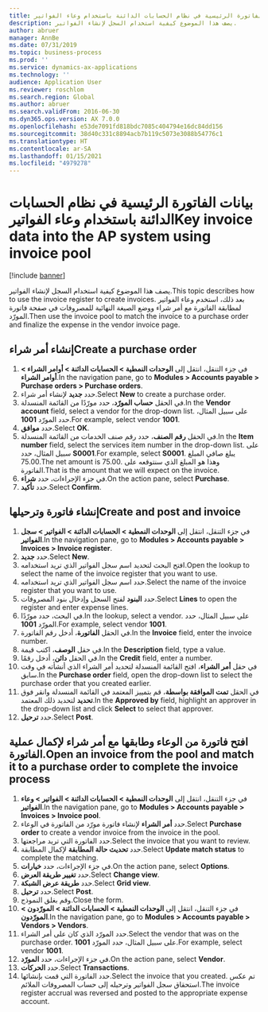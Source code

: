 ```yaml
---
title: بيانات الفاتورة الرئيسية في نظام الحسابات الدائنة باستخدام ‏‫وعاء الفواتير‬
description: يصف هذا الموضوع كيفية استخدام السجل لإنشاء الفواتير.
author: abruer
manager: AnnBe
ms.date: 07/31/2019
ms.topic: business-process
ms.prod: ''
ms.service: dynamics-ax-applications
ms.technology: ''
audience: Application User
ms.reviewer: roschlom
ms.search.region: Global
ms.author: abruer
ms.search.validFrom: 2016-06-30
ms.dyn365.ops.version: AX 7.0.0
ms.openlocfilehash: e53de7091fd818bdc7085c404794e16dc84dd156
ms.sourcegitcommit: 38d40c331c8894acb7b119c5073e3088b54776c1
ms.translationtype: HT
ms.contentlocale: ar-SA
ms.lasthandoff: 01/15/2021
ms.locfileid: "4979278"
---
```

# <a name="key-invoice-data-into-the-ap-system-using-invoice-pool"></a><span data-ttu-id="e934c-103">بيانات الفاتورة الرئيسية في نظام الحسابات الدائنة باستخدام ‏‫وعاء الفواتير‬</span><span class="sxs-lookup"><span data-stu-id="e934c-103">Key invoice data into the AP system using invoice pool</span></span>

[!include [banner](../../includes/banner.md)]

<span data-ttu-id="e934c-104">يصف هذا الموضوع كيفية استخدام السجل لإنشاء الفواتير.</span><span class="sxs-lookup"><span data-stu-id="e934c-104">This topic describes how to use the invoice register to create invoices.</span></span> <span data-ttu-id="e934c-105">بعد ذلك، استخدم وعاء الفواتير لمطابقة الفاتورة مع أمر شراء ووضع الصيغة النهائية للمصروفات في صفحة فاتورة المورّد.</span><span class="sxs-lookup"><span data-stu-id="e934c-105">Then use the invoice pool to match the invoice to a purchase order and finalize the expense in the vendor invoice page.</span></span>


## <a name="create-a-purchase-order"></a><span data-ttu-id="e934c-106">إنشاء أمر شراء</span><span class="sxs-lookup"><span data-stu-id="e934c-106">Create a purchase order</span></span>
1. <span data-ttu-id="e934c-107">في جزء التنقل، انتقل إلى **الوحدات النمطية > الحسابات الدائنة‬ > أوامر الشراء > أوامر الشراء**.</span><span class="sxs-lookup"><span data-stu-id="e934c-107">In the navigation pane, go to **Modules > Accounts payable > Purchase orders > Purchase orders**.</span></span>
2. <span data-ttu-id="e934c-108">حدد **جديد** لإنشاء أمر شراء.</span><span class="sxs-lookup"><span data-stu-id="e934c-108">Select **New** to create a purchase order.</span></span>
3. <span data-ttu-id="e934c-109">في الحقل **حساب المورّد‬**، حدد مورّدًا من القائمة المنسدلة.</span><span class="sxs-lookup"><span data-stu-id="e934c-109">In the **Vendor account** field, select a vendor for the drop-down list.</span></span> <span data-ttu-id="e934c-110">على سبيل المثال، حدد المورّد **1001**.</span><span class="sxs-lookup"><span data-stu-id="e934c-110">For example, select vendor **1001**.</span></span>
4. <span data-ttu-id="e934c-111">حدد **موافق**.</span><span class="sxs-lookup"><span data-stu-id="e934c-111">Select **OK**.</span></span>
5. <span data-ttu-id="e934c-112">في الحقل **رقم الصنف**، حدد رقم صنف الخدمات من القائمة المنسدلة.</span><span class="sxs-lookup"><span data-stu-id="e934c-112">In the **Item number** field, select the services item number in the drop-down list.</span></span> <span data-ttu-id="e934c-113">على سبيل المثال، حدد **S0001**.</span><span class="sxs-lookup"><span data-stu-id="e934c-113">For example, select **S0001**.</span></span> <span data-ttu-id="e934c-114">يبلغ صافي المبلغ 75.00.</span><span class="sxs-lookup"><span data-stu-id="e934c-114">The net amount is 75.00.</span></span>  <span data-ttu-id="e934c-115">وهذا هو المبلغ الذي سنتوقعه على الفاتورة.</span><span class="sxs-lookup"><span data-stu-id="e934c-115">That is the amount that we will expect on the invoice.</span></span>  
6. <span data-ttu-id="e934c-116">في جزء الإجراءات، حدد **شراء**.</span><span class="sxs-lookup"><span data-stu-id="e934c-116">On the action pane, select **Purchase**.</span></span>
7. <span data-ttu-id="e934c-117">حدد **تأكيد**.</span><span class="sxs-lookup"><span data-stu-id="e934c-117">Select **Confirm**.</span></span>

## <a name="create-and-post-and-invoice"></a><span data-ttu-id="e934c-118">إنشاء فاتورة وترحيلها</span><span class="sxs-lookup"><span data-stu-id="e934c-118">Create and post and invoice</span></span>
1. <span data-ttu-id="e934c-119">في جزء التنقل، انتقل إلى **الوحدات النمطية > الحسابات الدائنة > الفواتير > سجل الفواتير**.</span><span class="sxs-lookup"><span data-stu-id="e934c-119">In the navigation pane, go to **Modules > Accounts payable > Invoices > Invoice register**.</span></span>
2. <span data-ttu-id="e934c-120">حدد **جديد**.</span><span class="sxs-lookup"><span data-stu-id="e934c-120">Select **New**.</span></span>
3. <span data-ttu-id="e934c-121">افتح البحث لتحديد اسم سجل الفواتير الذي تريد استخدامه.</span><span class="sxs-lookup"><span data-stu-id="e934c-121">Open the lookup to select the name of the invoice register that you want to use.</span></span>
4. <span data-ttu-id="e934c-122">حدد اسم سجل الفواتير الذي تريد استخدامه.</span><span class="sxs-lookup"><span data-stu-id="e934c-122">Select the name of the invoice register that you want to use.</span></span>
5. <span data-ttu-id="e934c-123">حدد **البنود‬** لفتح السجل وإدخال بنود المصروفات.</span><span class="sxs-lookup"><span data-stu-id="e934c-123">Select **Lines** to open the register and enter expense lines.</span></span>
6. <span data-ttu-id="e934c-124">في البحث، حدد مورّدًا.</span><span class="sxs-lookup"><span data-stu-id="e934c-124">In the lookup, select a vendor.</span></span> <span data-ttu-id="e934c-125">على سبيل المثال، حدد المورّد **1001**.</span><span class="sxs-lookup"><span data-stu-id="e934c-125">For example, select vendor **1001**.</span></span>
7. <span data-ttu-id="e934c-126">في الحقل **الفاتورة**، أدخل رقم الفاتورة.</span><span class="sxs-lookup"><span data-stu-id="e934c-126">In the **Invoice** field, enter the invoice number.</span></span>
8. <span data-ttu-id="e934c-127">في حقل **الوصف**، اكتب قيمة.</span><span class="sxs-lookup"><span data-stu-id="e934c-127">In the **Description** field, type a value.</span></span>
9. <span data-ttu-id="e934c-128">في الحقل **دائن**، أدخل رقمًا.</span><span class="sxs-lookup"><span data-stu-id="e934c-128">In the **Credit** field, enter a number.</span></span>
10. <span data-ttu-id="e934c-129">في حقل **أمر الشراء**، افتح القائمة المنسدلة لتحديد أمر الشراء الذي أنشأته في وقت سابق.</span><span class="sxs-lookup"><span data-stu-id="e934c-129">In the **Purchase order** field, open the drop-down list to select the purchase order that you created earlier.</span></span>
11. <span data-ttu-id="e934c-130">في الحقل **تمت الموافقة بواسطة**، قم بتمييز المعتمد في القائمة المنسدلة وانقر فوق **تحديد** لتحديد ذلك المعتمد.</span><span class="sxs-lookup"><span data-stu-id="e934c-130">In the **Approved by** field, highlight an approver in the drop-down list and click **Select** to select that approver.</span></span>
12. <span data-ttu-id="e934c-131">حدد **ترحيل**.</span><span class="sxs-lookup"><span data-stu-id="e934c-131">Select **Post**.</span></span>

## <a name="open-an-invoice-from-the-pool-and-match-it-to-a-purchase-order-to-complete-the-invoice-process"></a><span data-ttu-id="e934c-132">افتح فاتورة من الوعاء وطابقها مع أمر شراء لإكمال عملية الفاتورة.</span><span class="sxs-lookup"><span data-stu-id="e934c-132">Open an invoice from the pool and match it to a purchase order to complete the invoice process</span></span>
1. <span data-ttu-id="e934c-133">في جزء التنقل، انتقل إلى **الوحدات النمطية > الحسابات الدائنة > الفواتير > وعاء الفواتير**.</span><span class="sxs-lookup"><span data-stu-id="e934c-133">In the navigation pane, go to **Modules > Accounts payable > Invoices > Invoice pool**.</span></span>
2. <span data-ttu-id="e934c-134">حدد **أمر الشراء** لإنشاء فاتورة مورّد من الفاتورة في الوعاء.</span><span class="sxs-lookup"><span data-stu-id="e934c-134">Select **Purchase order** to create a vendor invoice from the invoice in the pool.</span></span>
3. <span data-ttu-id="e934c-135">حدد الفاتورة التي تريد مراجعتها.</span><span class="sxs-lookup"><span data-stu-id="e934c-135">Select the invoice that you want to review.</span></span>
4. <span data-ttu-id="e934c-136">حدد **تحديث حالة المطابقة‬** لإكمال المطابقة.</span><span class="sxs-lookup"><span data-stu-id="e934c-136">Select **Update match status** to complete the matching.</span></span>
5. <span data-ttu-id="e934c-137">في جزء الإجراءات، حدد **خيارات**.</span><span class="sxs-lookup"><span data-stu-id="e934c-137">On the action pane, select **Options**.</span></span>
6. <span data-ttu-id="e934c-138">حدد **تغيير طريقة العرض**.</span><span class="sxs-lookup"><span data-stu-id="e934c-138">Select **Change view**.</span></span>
7. <span data-ttu-id="e934c-139">حدد **طريقة عرض الشبكة‬**.</span><span class="sxs-lookup"><span data-stu-id="e934c-139">Select **Grid view**.</span></span>
8. <span data-ttu-id="e934c-140">حدد **ترحيل**.</span><span class="sxs-lookup"><span data-stu-id="e934c-140">Select **Post**.</span></span>
9. <span data-ttu-id="e934c-141">وقم بغلق النموذج.</span><span class="sxs-lookup"><span data-stu-id="e934c-141">Close the form.</span></span>
10. <span data-ttu-id="e934c-142">في جزء التنقل، انتقل إلى **الوحدات النمطية > الحسابات الدائنة > المورّدون > المورّدون**.</span><span class="sxs-lookup"><span data-stu-id="e934c-142">In the navigation pane, go to **Modules > Accounts payable > Vendors > Vendors**.</span></span>
11. <span data-ttu-id="e934c-143">حدد المورّد الذي كان على أمر الشراء.</span><span class="sxs-lookup"><span data-stu-id="e934c-143">Select the vendor that was on the purchase order.</span></span> <span data-ttu-id="e934c-144">على سبيل المثال، حدد المورّد **1001**.</span><span class="sxs-lookup"><span data-stu-id="e934c-144">For example, select vendor **1001**.</span></span>
12. <span data-ttu-id="e934c-145">في جزء الإجراءات، حدد **المورّد**.</span><span class="sxs-lookup"><span data-stu-id="e934c-145">On the action pane, select **Vendor**.</span></span>
13. <span data-ttu-id="e934c-146">حدد **الحركات**.</span><span class="sxs-lookup"><span data-stu-id="e934c-146">Select **Transactions**.</span></span>
14. <span data-ttu-id="e934c-147">حدد الفاتورة التي قمت بإنشائها.</span><span class="sxs-lookup"><span data-stu-id="e934c-147">Select the invoice that you created.</span></span> <span data-ttu-id="e934c-148">تم عكس استحقاق سجل الفواتير وترحيله إلى حساب المصروفات الملائم.</span><span class="sxs-lookup"><span data-stu-id="e934c-148">The invoice register accrual was reversed and posted to the appropriate expense account.</span></span>  

